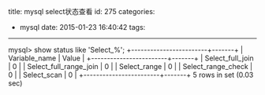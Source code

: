title: mysql select状态查看
id: 275
categories:
  - mysql
date: 2015-01-23 16:40:42
tags:
---

mysql&gt; show status like 'Select_%';
+------------------------+-------+
| Variable_name | Value |
+------------------------+-------+
| Select_full_join | 0 |
| Select_full_range_join | 0 |
| Select_range | 0 |
| Select_range_check | 0 |
| Select_scan | 0 |
+------------------------+-------+
5 rows in set (0.03 sec)